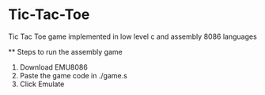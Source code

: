 # Tic-Tac-Toe
Tic Tac Toe game implemented in low level c and assembly 8086 languages

** Steps to run the assembly game
1) Download EMU8086
2) Paste the game code in ./game.s
3) Click Emulate
